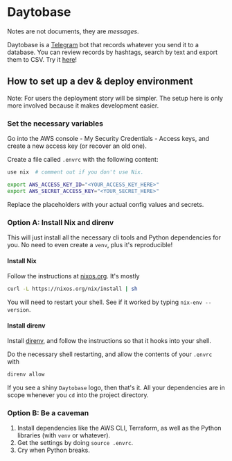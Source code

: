 # Daytobase

Notes are not documents, they are *messages*.

Daytobase is a [Telegram](https://telegram.org/) bot that records whatever you send it to a database. You can review records by hashtags, search by text and export them to CSV. Try it [here](https://telegram.me/daytobasebot)!

## How to set up a dev & deploy environment

Note: For users the deployment story will be simpler. The setup here is only more involved because it makes development easier.

### Set the necessary variables

Go into the AWS console - My Security Credentials - Access keys, and create a new access key (or recover an old one).

Create a file called `.envrc` with the following content:

```bash
use nix  # comment out if you don't use Nix.

export AWS_ACCESS_KEY_ID="<YOUR_ACCESS_KEY_HERE>"
export AWS_SECRET_ACCESS_KEY="<YOUR_SECRET_HERE>"
```

Replace the placeholders with your actual config values and secrets.

### Option A: Install Nix and direnv

This will just install all the necessary cli tools and Python dependencies for you. No need to even create a `venv`, plus it's reproducible!

#### Install Nix

Follow the instructions at [nixos.org](https://nixos.org/download.html). It's mostly

```bash
curl -L https://nixos.org/nix/install | sh
```

You will need to restart your shell. See if it worked by typing `nix-env --version`.

#### Install direnv

Install [direnv](https://direnv.net/), and follow the instructions so that it hooks into your shell.

Do the necessary shell restarting, and allow the contents of your `.envrc` with

```bash
direnv allow
```

If you see a shiny `Daytobase` logo, then that's it. All your dependencies are in scope whenever you `cd` into the project directory.

### Option B: Be a caveman

1. Install dependencies like the AWS CLI, Terraform, as well as the Python libraries (with `venv` or whatever).
2. Get the settings by doing `source .envrc`.
3. Cry when Python breaks.
